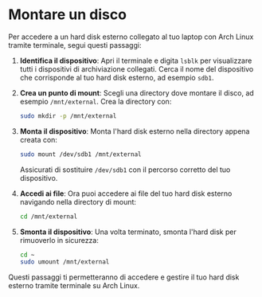 # Montare un disco

Per accedere a un hard disk esterno collegato al tuo laptop con Arch Linux tramite terminale, segui questi passaggi:

1. **Identifica il dispositivo**: Apri il terminale e digita `lsblk` per visualizzare tutti i dispositivi di archiviazione collegati. Cerca il nome del dispositivo che corrisponde al tuo hard disk esterno, ad esempio `sdb1`.

2. **Crea un punto di mount**: Scegli una directory dove montare il disco, ad esempio `/mnt/external`. Crea la directory con:

   ```bash
   sudo mkdir -p /mnt/external
   ```


3. **Monta il dispositivo**: Monta l'hard disk esterno nella directory appena creata con:

   ```bash
   sudo mount /dev/sdb1 /mnt/external
   ```


   Assicurati di sostituire `/dev/sdb1` con il percorso corretto del tuo dispositivo.

4. **Accedi ai file**: Ora puoi accedere ai file del tuo hard disk esterno navigando nella directory di mount:

   ```bash
   cd /mnt/external
   ```


5. **Smonta il dispositivo**: Una volta terminato, smonta l'hard disk per rimuoverlo in sicurezza:

   ```bash
   cd ~
   sudo umount /mnt/external
   ```


Questi passaggi ti permetteranno di accedere e gestire il tuo hard disk esterno tramite terminale su Arch Linux. 
